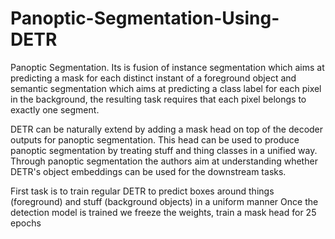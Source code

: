 # Panoptic-Segmentation-Using-DETR
Panoptic Segmentation.
Its is fusion of instance segmentation which aims at predicting a mask for each distinct instant of a foreground object and semantic segmentation which aims at predicting a class label for each pixel in the background, the resulting task requires that each pixel belongs to exactly one segment.

DETR can be naturally extend by adding a mask head on top of the decoder outputs for panoptic segmentation. This head can be used to produce panoptic segmentation by treating stuff and thing classes in a unified way. Through panoptic segmentation the authors aim at understanding whether DETR's object embeddings can be used for the downstream tasks.

First task is to train regular DETR to predict boxes around things (foreground) and stuff (background objects) in a uniform manner
Once the detection model is trained we freeze the weights, train a mask head for 25 epochs
